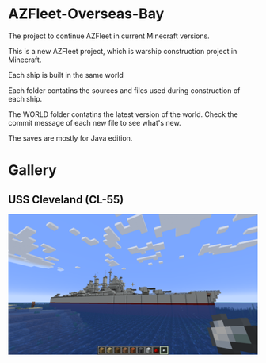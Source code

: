 # AZFleet-Overseas-Bay
The project to continue AZFleet in current Minecraft versions.


This is a new AZFleet project, which is warship construction project in Minecraft.

Each ship is built in the same world

Each folder contatins the sources and files used during construction of each ship.

The WORLD folder contatins the latest version of the world. Check the commit message of each new file to see what's new.

The saves are mostly for Java edition.

# Gallery
## USS Cleveland (CL-55)
![Cleveland goes here](Cleveland/Gallery-pic-Cleveland.png?raw=true "USS Cleveland (CL-55)")
